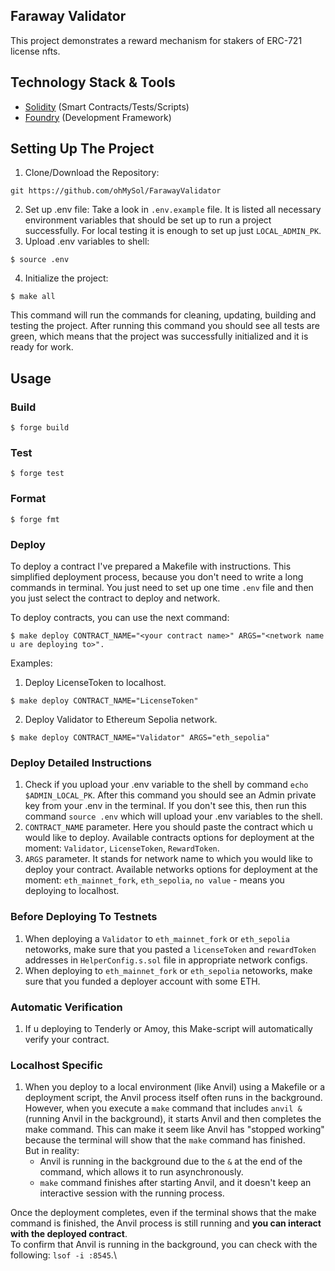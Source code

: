 ## Faraway Validator
This project demonstrates a reward mechanism for stakers of ERC-721 license nfts.

## Technology Stack & Tools
- [Solidity](https://docs.soliditylang.org/en/v0.8.28/) (Smart Contracts/Tests/Scripts)
- [Foundry](https://book.getfoundry.sh/) (Development Framework)

## Setting Up The Project
1. Clone/Download the Repository:
```shell
git https://github.com/ohMySol/FarawayValidator
```
2. Set up .env file:
Take a look in `.env.example` file. It is listed all necessary environment variables that should be set up to run a project successfully. For local testing it is enough to set up just `LOCAL_ADMIN_PK`.
3. Upload .env variables to shell:
```
$ source .env
```
4. Initialize the project:
```shell
$ make all
```
This command will run the commands for cleaning, updating, building and testing the project. After running this command you should see all tests are green, which means that the project was successfully initialized and it is ready for work.

## Usage

### Build

```shell
$ forge build
```

### Test

```shell
$ forge test
```

### Format

```shell
$ forge fmt
```

### Deploy
To deploy a contract I've prepared a Makefile with instructions. This simplified deployment process, because you don't need to write a long commands in terminal. You just need to set up one time `.env` file and then you just select the contract to deploy and network.

To deploy contracts, you can use the next command:
```shell
$ make deploy CONTRACT_NAME="<your contract name>" ARGS="<network name u are deploying to>".
```
Examples:
1. Deploy LicenseToken to localhost.
```shell
$ make deploy CONTRACT_NAME="LicenseToken"
``` 
2. Deploy Validator to Ethereum Sepolia network.
```shell
$ make deploy CONTRACT_NAME="Validator" ARGS="eth_sepolia"
```

### Deploy Detailed Instructions
1. Check if you upload your .env variable to the shell by command `echo $ADMIN_LOCAL_PK`. After this command you should see an Admin private key from your .env in the terminal. If you don't see this, then run this command `source .env` which will upload your .env variables to the shell.
2. `CONTRACT_NAME` parameter. Here you should paste the contract which u would like to deploy. Available contracts options for deployment at the moment: `Validator`, `LicenseToken`, `RewardToken`.
3. `ARGS` parameter. It stands for network name to which you would like to deploy your contract. Available networks options for deployment at the moment: `eth_mainnet_fork`, `eth_sepolia`, `no value` - means you deploying to localhost.

### Before Deploying To Testnets
1. When deploying a `Validator` to `eth_mainnet_fork` or `eth_sepolia` netoworks, make sure that you pasted a `licenseToken` and `rewardToken` addresses in `HelperConfig.s.sol` file in appropriate network configs.
2. When deploying to `eth_mainnet_fork` or `eth_sepolia` netoworks, make sure that you funded a deployer account with some ETH.

### Automatic Verification
1. If u deploying to Tenderly or Amoy, this Make-script will automatically verify your contract.

### Localhost Specific
1. When you deploy to a local environment (like Anvil) using a Makefile or a deployment script, the Anvil process itself often runs in the background. However, when you execute a `make` command that includes `anvil &` (running Anvil in the background), it starts Anvil and then completes the make command. This can make it seem like Anvil has "stopped working" because the terminal will show that the `make` command has finished.\
But in reality:
   - Anvil is running in the background due to the `&` at the end of the command, which allows it to run asynchronously.
   - `make` command finishes after starting Anvil, and it doesn't keep an interactive session with the running process.
   
Once the deployment completes, even if the terminal shows that the make command is finished, the Anvil process is still running and **you can interact with the deployed contract**.\
To confirm that Anvil is running in the background, you can check with the following: `lsof -i :8545`.\